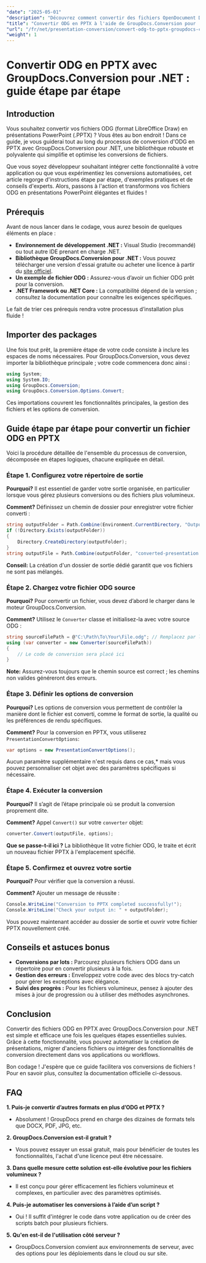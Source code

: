 ```yaml
---
"date": "2025-05-01"
"description": "Découvrez comment convertir des fichiers OpenDocument Drawing (ODG) en présentations PowerPoint (PPTX) avec GroupDocs.Conversion pour .NET. Suivez ce guide étape par étape pour automatiser efficacement vos flux de travail documentaires."
"title": "Convertir ODG en PPTX à l'aide de GroupDocs.Conversion pour .NET &#58; un guide étape par étape"
"url": "/fr/net/presentation-conversion/convert-odg-to-pptx-groupdocs-conversion-net/"
"weight": 1
---
```


# Convertir ODG en PPTX avec GroupDocs.Conversion pour .NET : guide étape par étape

## Introduction

Vous souhaitez convertir vos fichiers ODG (format LibreOffice Draw) en présentations PowerPoint (.PPTX) ? Vous êtes au bon endroit ! Dans ce guide, je vous guiderai tout au long du processus de conversion d'ODG en PPTX avec GroupDocs.Conversion pour .NET, une bibliothèque robuste et polyvalente qui simplifie et optimise les conversions de fichiers.

Que vous soyez développeur souhaitant intégrer cette fonctionnalité à votre application ou que vous expérimentiez les conversions automatisées, cet article regorge d'instructions étape par étape, d'exemples pratiques et de conseils d'experts. Alors, passons à l'action et transformons vos fichiers ODG en présentations PowerPoint élégantes et fluides !


## Prérequis

Avant de nous lancer dans le codage, vous aurez besoin de quelques éléments en place :

- **Environnement de développement .NET :** Visual Studio (recommandé) ou tout autre IDE prenant en charge .NET.
- **Bibliothèque GroupDocs.Conversion pour .NET :** Vous pouvez télécharger une version d'essai gratuite ou acheter une licence à partir du [site officiel](https://releases.groupdocs.com/conversion/net/).
- **Un exemple de fichier ODG :** Assurez-vous d’avoir un fichier ODG prêt pour la conversion.
- **.NET Framework ou .NET Core :** La compatibilité dépend de la version ; consultez la documentation pour connaître les exigences spécifiques.

Le fait de trier ces prérequis rendra votre processus d’installation plus fluide !


## Importer des packages

Une fois tout prêt, la première étape de votre code consiste à inclure les espaces de noms nécessaires. Pour GroupDocs.Conversion, vous devez importer la bibliothèque principale ; votre code commencera donc ainsi :

```csharp
using System;
using System.IO;
using GroupDocs.Conversion;
using GroupDocs.Conversion.Options.Convert;
```
Ces importations couvrent les fonctionnalités principales, la gestion des fichiers et les options de conversion.


## Guide étape par étape pour convertir un fichier ODG en PPTX

Voici la procédure détaillée de l'ensemble du processus de conversion, décomposée en étapes logiques, chacune expliquée en détail.


### Étape 1. Configurez votre répertoire de sortie

**Pourquoi?** Il est essentiel de garder votre sortie organisée, en particulier lorsque vous gérez plusieurs conversions ou des fichiers plus volumineux.

**Comment?** Définissez un chemin de dossier pour enregistrer votre fichier converti :

```csharp
string outputFolder = Path.Combine(Environment.CurrentDirectory, "Output");
if (!Directory.Exists(outputFolder))
{
    Directory.CreateDirectory(outputFolder);
}
string outputFile = Path.Combine(outputFolder, "converted-presentation.pptx");
```
**Conseil:** La création d'un dossier de sortie dédié garantit que vos fichiers ne sont pas mélangés.


### Étape 2. Chargez votre fichier ODG source

**Pourquoi?** Pour convertir un fichier, vous devez d’abord le charger dans le moteur GroupDocs.Conversion.

**Comment?** Utilisez le `Converter` classe et initialisez-la avec votre source ODG :

```csharp
string sourceFilePath = @"C:\Path\To\Your\File.odg"; // Remplacez par le chemin de votre fichier
using (var converter = new Converter(sourceFilePath))
{
    // Le code de conversion sera placé ici
}
```
**Note:** Assurez-vous toujours que le chemin source est correct ; les chemins non valides généreront des erreurs.


### Étape 3. Définir les options de conversion

**Pourquoi?** Les options de conversion vous permettent de contrôler la manière dont le fichier est converti, comme le format de sortie, la qualité ou les préférences de rendu spécifiques.

**Comment?** Pour la conversion en PPTX, vous utiliserez `PresentationConvertOptions`:

```csharp
var options = new PresentationConvertOptions();
```

Aucun paramètre supplémentaire n'est requis dans ce cas,* mais vous pouvez personnaliser cet objet avec des paramètres spécifiques si nécessaire.


### Étape 4. Exécuter la conversion

**Pourquoi?** Il s’agit de l’étape principale où se produit la conversion proprement dite.

**Comment?** Appel `Convert()` sur votre `converter` objet:

```csharp
converter.Convert(outputFile, options);
```

**Que se passe-t-il ici ?** La bibliothèque lit votre fichier ODG, le traite et écrit un nouveau fichier PPTX à l'emplacement spécifié.


### Étape 5. Confirmez et ouvrez votre sortie

**Pourquoi?** Pour vérifier que la conversion a réussi.

**Comment?** Ajouter un message de réussite :

```csharp
Console.WriteLine("Conversion to PPTX completed successfully!");
Console.WriteLine("Check your output in: " + outputFolder);
```

Vous pouvez maintenant accéder au dossier de sortie et ouvrir votre fichier PPTX nouvellement créé.


## Conseils et astuces bonus

- **Conversions par lots :** Parcourez plusieurs fichiers ODG dans un répertoire pour en convertir plusieurs à la fois.
- **Gestion des erreurs :** Enveloppez votre code avec des blocs try-catch pour gérer les exceptions avec élégance.
- **Suivi des progrès :** Pour les fichiers volumineux, pensez à ajouter des mises à jour de progression ou à utiliser des méthodes asynchrones.


## Conclusion

Convertir des fichiers ODG en PPTX avec GroupDocs.Conversion pour .NET est simple et efficace une fois les quelques étapes essentielles suivies. Grâce à cette fonctionnalité, vous pouvez automatiser la création de présentations, migrer d'anciens fichiers ou intégrer des fonctionnalités de conversion directement dans vos applications ou workflows.

Bon codage ! J'espère que ce guide facilitera vos conversions de fichiers ! Pour en savoir plus, consultez la documentation officielle ci-dessous.


## FAQ

**1. Puis-je convertir d’autres formats en plus d’ODG et PPTX ?**  
- Absolument ! GroupDocs prend en charge des dizaines de formats tels que DOCX, PDF, JPG, etc.

**2. GroupDocs.Conversion est-il gratuit ?**  
- Vous pouvez essayer un essai gratuit, mais pour bénéficier de toutes les fonctionnalités, l'achat d'une licence peut être nécessaire.

**3. Dans quelle mesure cette solution est-elle évolutive pour les fichiers volumineux ?**  
- Il est conçu pour gérer efficacement les fichiers volumineux et complexes, en particulier avec des paramètres optimisés.

**4. Puis-je automatiser les conversions à l’aide d’un script ?**  
- Oui ! Il suffit d'intégrer le code dans votre application ou de créer des scripts batch pour plusieurs fichiers.

**5. Qu'en est-il de l'utilisation côté serveur ?**  
- GroupDocs.Conversion convient aux environnements de serveur, avec des options pour les déploiements dans le cloud ou sur site.